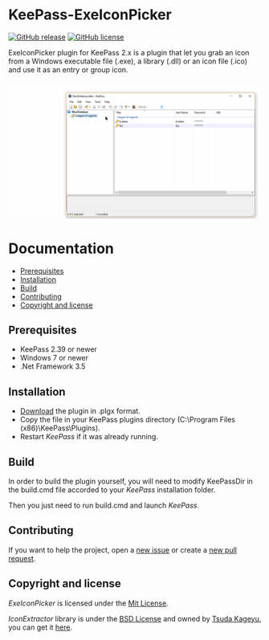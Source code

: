 # KeePass-ExeIconPicker
[![GitHub release](https://img.shields.io/github/release/eveldee0680/KeePass-ExeIconPicker.svg)](https://github.com/eveldee0680/KeePass-ExeIconPicker/releases/latest) [![GitHub license](https://img.shields.io/badge/license-MIT-blue.svg)](https://github.com/eveldee0680/KeePass-ExeIconPicker/blob/master/LICENSE)

ExeIconPicker plugin for KeePass 2.x is a plugin that let you grab an icon from a Windows executable file (.exe), a library (.dll) or an icon file (.ico) and use it as an entry or group icon.

![Context Menu Preview](Docs/Preview/Preview1.gif)

# Documentation

- [Prerequisites](#prerequisites)
- [Installation](#installation)
- [Build](#build)
- [Contributing](#contributing)
- [Copyright and license](#copyright-and-license)

## Prerequisites

- KeePass 2.39 or newer
- Windows 7 or newer
- .Net Framework 3.5

## Installation

- [Download](https://github.com/eveldee0680/KeePass-ExeIconPicker/releases) the plugin in .plgx format.
- Copy the file in your KeePass plugins directory (C:\Program Files (x86)\KeePass\Plugins).
- Restart *KeePass* if it was already running.

## Build

In order to build the plugin yourself, you will need to modify KeePassDir in the build.cmd file accorded to your *KeePass* installation folder.

Then you just need to run build.cmd and launch *KeePass*.

## Contributing

If you want to help the project, open a [new issue](https://github.com/eveldee0680/KeePass-ExeIconPicker/issues) or create a [new pull request](https://github.com/eveldee0680/KeePass-ExeIconPicker/pulls).

## Copyright and license

*ExeIconPicker* is licensed under the [Mit License](LICENSE).

*IconExtractor* library is under the [BSD License](https://opensource.org/licenses/bsd-license.php) and owned by [Tsuda Kageyu](https://www.codeproject.com/script/Membership/View.aspx?mid=5207992), you can get it [here](https://www.codeproject.com/Articles/26824/Extract-icons-from-EXE-or-DLL-files).